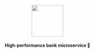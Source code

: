 <div style="margin-top:80px; margin-bottom: 20px;">
<a>
  <p align="center">
   <img height=100 src="https://ik.imagekit.io/drs/dars/go__TX3QP_Fu.png?ik-sdk-version=javascript-1.4.3&updatedAt=1645681224176" />
  </p>
</a>
</div>
<p align="center">
  <strong>
    High-performance bank microservice 🚀
</strong> 
</p>
